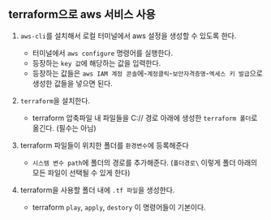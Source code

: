 ## terraform으로 aws 서비스 사용
1. `aws-cli`를 설치해서 로컬 터미널에서 aws 설정을 생성할 수 있도록 한다.
   - 터미널에서 `aws configure` 명령어를 실행한다.
   - 등장하는 `key 값`에 해당하는 값을 입력한다.
   - 등장하는 값들은 `aws IAM 계정 콘솔`에-`계정클릭`-`보안자격증명`-`엑세스 키 발급`으로 생성한 값들을 넣으면 된다.

2. `terraform`을 설치한다.
   - terraform 압축파일 내 파일들을 C:// 경로 아래에 생성한 `terraform 폴더`로 옮긴다. (필수는 아님)

3. terraform 파일들이 위치한 폴더를 `환경변수`에 등록해준다
   - `시스템 변수 path`에 폴더의 경로를 추가해준다. (`폴더경로\` 이렇게 폴더 아래의 모든 파일이 선택될 수 있게 한다)

4. terraform을 사용할 폴더 내에 `.tf 파일`을 생성한다.
    - terraform `play`, `apply`, `destory` 이 명령어들이 기본이다.